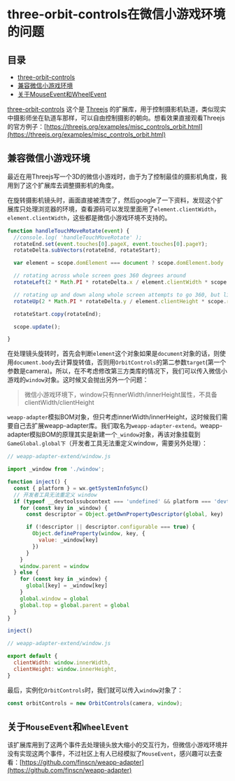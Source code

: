 # three-orbit-controls在微信小游戏环境的问题

## 目录

* [three-orbit-controls](#three-orbit-controls)
* [兼容微信小游戏环境](#兼容微信小游戏环境)
* [关于MouseEvent和WheelEvent](#关于mouseevent和wheelevent)

[three-orbit-controls](https://github.com/mattdesl/three-orbit-controls) 这个是 [Threejs](https://github.com/mrdoob/three.js/) 的扩展库，用于控制摄影机轨道，类似现实中摄影师坐在轨道车那样，可以自由控制摄影的朝向。想看效果直接观看Threejs的官方例子：[https://threejs.org/examples/misc_controls_orbit.html](https://threejs.org/examples/misc_controls_orbit.html)

## 兼容微信小游戏环境

最近在用Threejs写一个3D的微信小游戏时，由于为了控制最佳的摄影机角度，我用到了这个扩展库去调整摄影机的角度。

在旋转摄影机镜头时，画面直接被清空了，然后google了一下资料，发现这个扩展库只处理浏览器的环境，查看源码可以发现里面用了`element.clientWidth`，`element.clientWidth`，这些都是微信小游戏环境不支持的。

```js
function handleTouchMoveRotate(event) {
  //console.log( 'handleTouchMoveRotate' );
  rotateEnd.set(event.touches[0].pageX, event.touches[0].pageY);
  rotateDelta.subVectors(rotateEnd, rotateStart);

  var element = scope.domElement === document ? scope.domElement.body : scope.domElement;

  // rotating across whole screen goes 360 degrees around
  rotateLeft(2 * Math.PI * rotateDelta.x / element.clientWidth * scope.rotateSpeed);

  // rotating up and down along whole screen attempts to go 360, but limited to 180
  rotateUp(2 * Math.PI * rotateDelta.y / element.clientHeight * scope.rotateSpeed);

  rotateStart.copy(rotateEnd);

  scope.update();

}
```
在处理镜头旋转时，首先会判断`element`这个对象如果是`document`对象的话，则使用`document.body`去计算旋转值，否则用`OrbitControls`的第二参数`target`(第一个参数是camera)。所以，在不考虑修改第三方类库的情况下，我们可以传入微信小游戏的`window`对象。这时候又会抛出另外一个问题：

> 微信小游戏环境下，window只有nnerWidth/innerHeight属性，不具备clientWidth/clientHeight

`weapp-adapter`模拟BOM对象，但只考虑innerWidth/innerHeight，这时候我们需要自己去扩展weapp-adapter库。我们取名为`weapp-adapter-extend`。weapp-adapter模拟BOM的原理其实是新建一个`_window`对象，再该对象挂载到`GameGlobal.global下`（开发者工具无法重定义window，需要另外处理）：

```js
// weapp-adapter-extend/window.js

import _window from './window';

function inject() {
  const { platform } = wx.getSystemInfoSync()
  // 开发者工具无法重定义 window
  if (typeof __devtoolssubcontext === 'undefined' && platform === 'devtools') {
    for (const key in _window) {
      const descriptor = Object.getOwnPropertyDescriptor(global, key)

      if (!descriptor || descriptor.configurable === true) {
        Object.defineProperty(window, key, {
          value: _window[key]
        })
      }
    }
    window.parent = window
  } else {
    for (const key in _window) {
      global[key] = _window[key]
    }
    global.window = global
    global.top = global.parent = global
  }
}

inject()
```

```js
// weapp-adapter-extend/window.js

export default {
  clientWidth: window.innerWidth,
  clientHeight: window.innerHeight,
}
```

最后，实例化`OrbitControls`时，我们就可以传入`window`对象了：

```js
const orbitControls = new OrbitControls(camera, window);
```

## 关于`MouseEvent`和`WheelEvent`

该扩展库用到了这两个事件去处理镜头放大缩小的交互行为，但微信小游戏环境并没有实现这两个事件，不过社区上有人已经模拟了`MouseEvent`，感兴趣可以去查看：[https://github.com/finscn/weapp-adapter](https://github.com/finscn/weapp-adapter)